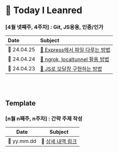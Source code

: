 # 📝 Today I Leanred

### [4월 넷째주, 4주차] : Git, JS응용, 인증/인가 
|Date|Subject|
|:---|:---|
|📆 24.04.25|[📕 Express에서 파일 다루는 방법](https://github.com/100-hours-a-week/jun2-til/blob/main/Apr./2024-04-25.md)|
|📆 24.04.24|[📕 ngrok, localtunnel 활용 방법](https://github.com/100-hours-a-week/jun2-til/blob/main/Apr./2024-04-24.md)|
|📆 24.04.23|[📕 JS로 모달창 구현하는 방법](https://github.com/100-hours-a-week/jun2-til/blob/main/Apr./2024-04-23.md)|


<br><br>
## Template

### [n월 n째주, n주차] : 간략 주제 작성 
|Date|Subject|
|:---:|:---:|
|📆 yy.mm.dd|📕 [상세 내역 링크](https://github.com/kakao-cloud-edu-5/til-template/blob/main/Jan/yyyy-mm-dd)|

